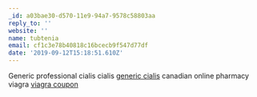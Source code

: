 ```yaml
---
_id: a03bae30-d570-11e9-94a7-9578c58803aa
reply_to: ''
website: ''
name: tubtenia
email: cf1c3e78b40818c16bcecb9f547d77df
date: '2019-09-12T15:18:51.610Z'
---
```

Generic professional cialis cialis <a href="http://cialismrxcialis.com/#">generic cialis</a> canadian online pharmacy viagra <a href="http://genviagramdmrx.com/#">viagra coupon</a>
